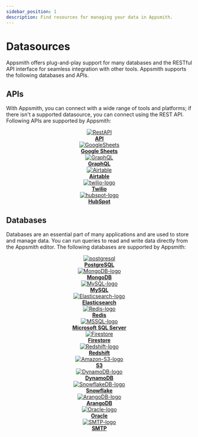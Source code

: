 ```yaml
---
sidebar_position: 1
description: Find resources for managing your data in Appsmith.
---
```


# Datasources

Appsmith offers plug-and-play support for many databases and the RESTful API interface for seamless integration with other tools. Appsmith supports the following databases and APIs.


## APIs
With Appsmith, you can connect with a wide range of tools and platforms; if there isn't a supported datasource, you can connect using the REST API. Following APIs are supported by Appsmith:



<div class="containerGrid">
    <div class="columnGrid column-one" align="center">
        <div class="containerCol">
            <a href="/connect-data/reference/authenticated-api">
            <img class="containerImage" src="/img/api-logo_.png" alt="RestAPI"/>
            </a> 
        </div> 
        <b><a href="/connect-data/reference/authenticated-api">API</a></b>
    </div>
  
 <div class="columnGrid column-three" align="center">
        <div class="containerCol">
            <a href="/connect-data/reference/querying-google-sheets">
            <img class="containerImage" src="/img/gsheets_.png" alt="GoogleSheets"/>
            </a>   
        </div> 
            <b><a href="/connect-data/reference/querying-google-sheets">Google Sheets</a></b>
   </div>
   

   <div class="columnGrid column-three" align="center">
        <div class="containerCol">
            <a href="/connect-data/reference/graphql">
            <img class="containerImage" src="/img/graphqllogo.png" alt="GraphQL"/>
            </a>   
        </div> 
            <b><a href="/connect-data/reference/graphql">GraphQL</a></b>
   </div>


</div>

<div class="containerGrid">
    <div class="columnGrid column-one" align="center">
        <div class="containerCol">
            <a href="/connect-data/reference/airtable">
            <img class="containerImage" src="/img/Airtable-logo.png" alt="Airtable"/>
            </a> 
        </div> 
        <b><a href="/connect-data/reference/airtable">Airtable</a></b>
    </div>
   <div class="columnGrid column-two" align="center">
        <div class="containerCol">
            <a href="/connect-data/reference/twilio">
            <img class="containerImage" src="/img/twilio_.png" alt="twilio-logo"/>
            </a>     
        </div> 
         <b><a href="/connect-data/reference/twilio">Twilio</a></b>
    </div>
   <div class="columnGrid column-three" align="center">
        <div class="containerCol">
            <a href="/connect-data/reference/hubspot">
            <img class="containerImage" src="/img/hubspot_.png" alt="hubspot-logo"/>
            </a>   
        </div> 
            <b><a href="/connect-data/reference/hubspot">HubSpot</a></b>
   </div>


</div>


## Databases
Databases are an essential part of many applications and are used to store and manage data. You can run queries to read and write data directly from the Appsmith editor. The following databases are supported by Appsmith:

<div class="containerGrid">
    <div class="columnGrid column-one" align="center">
        <div class="containerCol">
            <a href="/connect-data/reference/querying-postgres">
            <img class="containerImage" src="/img/postgresql.svg" alt="postgresql"/>
            </a> 
        </div> 
        <b><a href="/connect-data/reference/querying-postgres">PostgreSQL</a></b>
    </div>
   <div class="columnGrid column-two" align="center">
        <div class="containerCol">
            <a href="/connect-data/reference/querying-mongodb">
            <img class="containerImage" src="/img/mongodb.svg" alt="MongoDB-logo"/>
            </a>     
        </div> 
         <b><a href="/connect-data/reference/querying-mongodb">MongoDB</a></b>
    </div>
   <div class="columnGrid column-three" align="center">
        <div class="containerCol">
            <a href="/connect-data/reference/querying-mysql">
            <img class="containerImage" src="/img/mysql.svg" alt="MySQL-logo"/>
            </a>   
        </div> 
            <b><a href="/connect-data/reference/querying-mysql">MySQL</a></b>
   </div>
  <div class="columnGrid column-three" align="center">
        <div class="containerCol">
            <a href="/connect-data/reference/querying-elasticsearch">
            <img class="containerImage" src="/img/elastic.svg" alt="Elasticsearch-logo"/>
            </a>   
        </div> 
            <b><a href="/connect-data/reference/querying-elasticsearch">Elasticsearch</a></b>
   </div>

</div>

<div class="containerGrid">
    <div class="columnGrid column-one" align="center">
        <div class="containerCol">
            <a href="/connect-data/reference/querying-redis">
            <img class="containerImage" src="/img/redis.svg" alt="Redis-logo"/>
            </a> 
        </div> 
        <b><a href="/connect-data/reference/querying-redis">Redis</a></b>
    </div>
   <div class="columnGrid column-two" align="center">
        <div class="containerCol">
            <a href="/connect-data/reference/querying-mssql">
            <img class="containerImage" src="/img/mssql.svg" alt="MSSQL-logo"/>
            </a>     
        </div> 
         <b><a href="/connect-data/reference/querying-mssql">Microsoft SQL Server</a></b>
    </div>
   <div class="columnGrid column-three" align="center">
        <div class="containerCol">
            <a href="/connect-data/reference/querying-firestore">
            <img class="containerImage" src="/img/firestore.svg" alt="Firestore"/>
            </a>   
        </div> 
            <b><a href="/connect-data/reference/querying-firestore">Firestore</a></b>
   </div>
  <div class="columnGrid column-three" align="center">
        <div class="containerCol">
            <a href="/connect-data/reference/querying-redshift">
            <img class="containerImage" src="/img/aws-redshift.svg" alt="Redshift-logo"/>
            </a>   
        </div> 
            <b><a href="/connect-data/reference/querying-redshift">Redshift</a></b>
   </div>
  
</div>

<div class="containerGrid">

 <div class="columnGrid column-three" align="center">
        <div class="containerCol">
            <a href="/connect-data/reference/querying-amazon-s3">
            <img class="containerImage" src="/img/aws-s3.svg" alt="Amazon-S3-logo"/>
            </a>   
        </div> 
            <b><a href="/connect-data/reference/querying-amazon-s3">S3</a></b>
   </div>
   
 <div class="columnGrid column-three" align="center">
        <div class="containerCol">
            <a href="/connect-data/reference/querying-dynamodb">
            <img class="containerImage" src="/img/aws-dynamodb.svg" alt="DynamoDB-logo"/>
            </a>   
        </div> 
            <b><a href="/connect-data/reference/querying-dynamodb">DynamoDB</a></b>
   </div>

 <div class="columnGrid column-one" align="center">
        <div class="containerCol">
            <a href="/connect-data/reference/querying-snowflake-db">
            <img class="containerImage" src="/img/snowflake.svg" alt="SnowflakeDB-logo"/>
            </a> 
        </div> 
        <b><a href="/connect-data/reference/querying-snowflake-db">Snowflake</a></b>
    </div>
   <div class="columnGrid column-two" align="center">
        <div class="containerCol">
            <a href="/connect-data/reference/querying-arango-db">
            <img class="containerImage" src="/img/arangodb_.png" alt="ArangoDB-logo"/>
            </a>     
        </div> 
         <b><a href="/connect-data/reference/querying-arango-db">ArangoDB</a></b>
    </div>
 

</div>

<div class="containerGrid">
    <div class="columnGrid column-three" align="center">
        <div class="containerCol">
            <a href="/connect-data/reference/querying-oracle">
            <img class="containerImage" src="/img/oracle-logo.svg" alt="Oracle-logo"/>
            </a>   
        </div> 
            <b><a href="/connect-data/reference/querying-oracle">Oracle</a></b>
   </div>

   <div class="columnGrid column-three" align="center">
        <div class="containerCol">
            <a href="/connect-data/reference/using-smtp">
            <img class="containerImage" src="/img/smtp-icon_1.png" alt="SMTP-logo"/>
            </a>   
        </div> 
            <b><a href="/connect-data/reference/using-smtp">SMTP</a></b>
</div>
</div>
